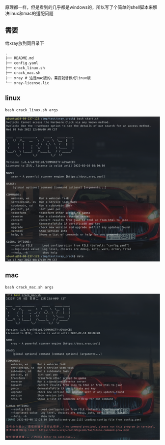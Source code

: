原理都一样，但是看到的几乎都是windows的，所以写了个简单的shell脚本来解决linux和mac的适配问题

## 需要

给xray放到同目录下

```
.
├── README.md
├── config.yaml
├── crack_linux.sh
├── crack_mac.sh
├── xray # 这是mac版的，需要就替换成linux版
└── xray-license.lic
```



## linux

```shell
bash crack_linux.sh args
```

![image-20220517201803837](README.assets/image-20220517201803837.png)

## mac

```shell
bash crack_mac.sh args
```

![image-20220517201521883](README.assets/image-20220517201521883.png)
